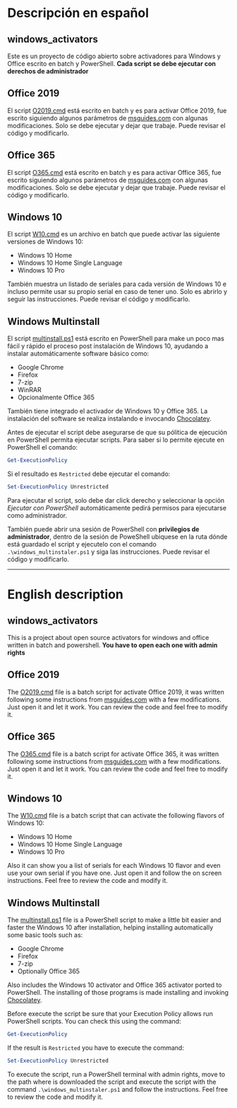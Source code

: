 # Descripción en español

## windows_activators

Este es un proyecto de código abierto sobre activadores para Windows y Office escrito en batch y PowerShell. **Cada script se debe ejecutar con derechos de administrador**

## Office 2019

El script [O2019.cmd](https://github.com/Audrum/windows_activators/blob/master/O2019.cmd) está escrito en batch y es para activar Office 2019, fue escrito siguiendo algunos parámetros de [msguides.com](https://msguides.com/) con algunas modificaciones. Solo se debe ejecutar y dejar que trabaje. Puede revisar el código y modificarlo. 

## Office 365

El script [O365.cmd](https://github.com/Audrum/windows_activators/blob/master/O365.cmd) está escrito en batch y es para activar Office 365, fue escrito siguiendo algunos parámetros de [msguides.com](https://msguides.com/) con algunas modificaciones. Solo se debe ejecutar y dejar que trabaje. Puede revisar el código y modificarlo. 

## Windows 10

El script [W10.cmd](https://github.com/Audrum/windows_activators/blob/master/W10.cmd) es un archivo en batch que puede activar las siguiente versiones de Windows 10:

* Windows 10 Home
* Windows 10 Home Single Language
* Windows 10 Pro

También muestra un listado de seriales para cada versión de Windows 10 e incluso permite usar su propio serial en caso de tener uno. Solo es abrirlo y seguir las instrucciones. Puede revisar el código y modificarlo.


## Windows Multinstall

El script [multinstall.ps1](https://github.com/Audrum/windows_activators/blob/master/multinstall.ps1) está escrito en PowerShell para make un poco mas fácil y rápido el proceso post instalación de Windows 10, ayudando a instalar automáticamente software básico como:

* Google Chrome
* Firefox
* 7-zip
* WinRAR
* Opcionalmente Office 365

También tiene integrado el activador de Windows 10 y Office 365. La instalación del software se realiza instalando e invocando [Chocolatey](https://chocolatey.org/).

Antes de ejecutar el script debe asegurarse de que su pólitica de ejecución en PowerShell permita ejecutar scripts. Para saber si lo permite ejecute en PowerShell el comando:

```Powershell
Get-ExecutionPolicy
```

Si el resultado es ``Restricted`` debe ejecutar el comando: 

```Powershell
Set-ExecutionPolicy Unrestricted
```

Para ejecutar el script, solo debe dar click derecho y seleccionar la opción _Ejecutar con PowerShell_ automáticamente pedirá permisos para ejecutarse como administrador.



También puede abrir una sesión de PowerShell con **privilegios de administrador**, dentro de la sesión de PoweShell ubiquese en la ruta dónde está guardado el script y ejecutelo con el comando ``.\windows_multinstaler.ps1`` y siga las instrucciones. Puede revisar el código y modificarlo.

---
# English description

## windows_activators

This is a project about open source activators for windows and office written in batch and powershell. **You have to open each one with admin rights**

## Office 2019

The [O2019.cmd](https://github.com/Audrum/windows_activators/blob/master/O2019.cmd) file is a batch script for activate Office 2019, it was written following some instructions from [msguides.com](https://msguides.com/) with a few modifications. Just open it and let it work. You can review the code and feel free to modify it. 

## Office 365

The [O365.cmd](https://github.com/Audrum/windows_activators/blob/master/O365.cmd) file is a batch script for activate Office 365, it was written following some instructions from [msguides.com](https://msguides.com/) with a few modifications. Just open it and let it work. You can review the code and feel free to modify it. 

## Windows 10

The [W10.cmd](https://github.com/Audrum/windows_activators/blob/master/W10.cmd) file is a batch script that can activate the following flavors of Windows 10:

* Windows 10 Home
* Windows 10 Home Single Language
* Windows 10 Pro

Also it can show you a list of serials for each Windows 10 flavor and even use your own serial if you have one. Just open it and follow the on screen instructions. Feel free to review the code and modify it.


## Windows Multinstall

The [multinstall.ps1](https://github.com/Audrum/windows_activators/blob/master/multinstall.ps1) file is a PowerShell script to make a little bit easier and faster the Windows 10 after installation, helping installing automatically some basic tools such as: 

* Google Chrome
* Firefox
* 7-zip
* Optionally Office 365

Also includes the Windows 10 activator and Office 365 activator ported to PowerShell. The installing of those programs is made installing and invoking [Chocolatey](https://chocolatey.org/).

Before execute the script be sure that your Execution Policy allows run PowerShell scripts. You can check this using the command:

```Powershell
Get-ExecutionPolicy
```

If the result is ``Restricted`` you have to execute the command:

```Powershell
Set-ExecutionPolicy Unrestricted
```

To execute the script, run a PowerShell terminal with admin rights, move to the path where is downloaded the script and execute the script with the command ``.\windows_multinstaler.ps1`` and follow the instructions. Feel free to review the code and modify it.

